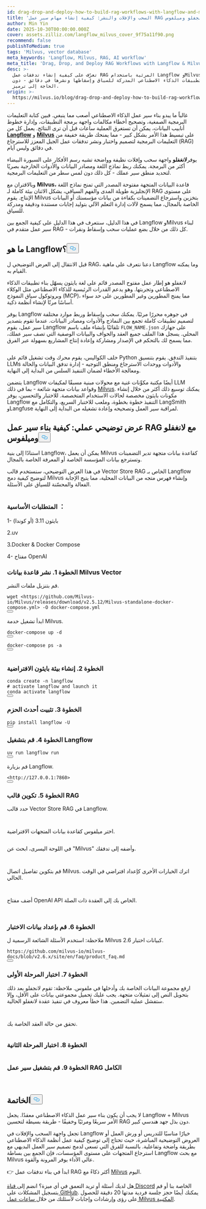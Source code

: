 ```yaml
---
id: drag-drop-and-deploy-how-to-build-rag-workflows-with-langflow-and-milvus.md
title: 'السحب والإفلات والنشر: كيفية إنشاء مهام سير عمل RAG باستخدام لانجفلو وميلفوس'
author: Min Yin
date: 2025-10-30T00:00:00.000Z
cover: assets.zilliz.com/langflow_milvus_cover_9f75a11f90.png
recommend: false
publishToMedium: true
tags: 'Milvus, vector database'
meta_keywords: 'Langflow, Milvus, RAG, AI workflow'
meta_title: 'Drag, Drop, and Deploy RAG Workflows with Langflow & Milvus'
desc: >-
  تعرّف على كيفية إنشاء تدفقات عمل RAG المرئية باستخدام Langflow وMilvus. قم
  بسحب تطبيقات الذكاء الاصطناعي المدركة للسياق وإسقاطها ونشرها في دقائق - دون
  الحاجة إلى ترميز.
origin: >-
  https://milvus.io/blog/drag-drop-and-deploy-how-to-build-rag-workflows-with-langflow-and-milvus.md
---
```

<p>غالباً ما يبدو بناء سير عمل الذكاء الاصطناعي أصعب مما ينبغي. فبين كتابة التعليمات البرمجية الصمغية، وتصحيح أخطاء مكالمات واجهة برمجة التطبيقات، وإدارة خطوط أنابيب البيانات، يمكن أن تستغرق العملية ساعات قبل أن ترى النتائج. يعمل كل من <a href="https://www.langflow.org/"><strong>Langflow</strong></a> و <a href="https://milvus.io/"><strong>Milvus</strong></a> على تبسيط هذا الأمر بشكل كبير - مما يمنحك طريقة خفيفة من التعليمات البرمجية لتصميم واختبار ونشر تدفقات عمل الجيل المعزز للاسترجاع (RAG) في دقائق وليس أيام.</p>
<p>يوفر<strong>لانغفلو</strong> واجهة سحب وإفلات نظيفة وواضحة تشبه رسم الأفكار على السبورة البيضاء أكثر من البرمجة. يمكنك ربط نماذج اللغة ومصادر البيانات والأدوات الخارجية بصريًا لتحديد منطق سير عملك - كل ذلك دون لمس سطر من التعليمات البرمجية.</p>
<p>وبالاقتران مع <strong>Milvus،</strong> قاعدة البيانات المتجهة مفتوحة المصدر التي تمنح نماذج اللغة الإنجليزية طويلة المدى والفهم السياقي، يشكل الاثنان بيئة كاملة لـ RAG على مستوى الإنتاج. يقوم Milvus بتخزين واسترجاع التضمينات بكفاءة من بيانات مؤسستك أو البيانات الخاصة بالمجال، مما يسمح لآلات إدارة التعلم الآلي بتوليد إجابات مستندة ودقيقة ومدركة للسياق.</p>
<p>في هذا الدليل، سنتعرف في هذا الدليل على كيفية الجمع بين Langflow وMilvus لبناء سير عمل متقدم في RAG - كل ذلك من خلال بضع عمليات سحب وإسقاط ونقرات.</p>
<h2 id="What-is-Langflow" class="common-anchor-header">ما هو Langflow؟<button data-href="#What-is-Langflow" class="anchor-icon" translate="no">
      <svg translate="no"
        aria-hidden="true"
        focusable="false"
        height="20"
        version="1.1"
        viewBox="0 0 16 16"
        width="16"
      >
        <path
          fill="#0092E4"
          fill-rule="evenodd"
          d="M4 9h1v1H4c-1.5 0-3-1.69-3-3.5S2.55 3 4 3h4c1.45 0 3 1.69 3 3.5 0 1.41-.91 2.72-2 3.25V8.59c.58-.45 1-1.27 1-2.09C10 5.22 8.98 4 8 4H4c-.98 0-2 1.22-2 2.5S3 9 4 9zm9-3h-1v1h1c1 0 2 1.22 2 2.5S13.98 12 13 12H9c-.98 0-2-1.22-2-2.5 0-.83.42-1.64 1-2.09V6.25c-1.09.53-2 1.84-2 3.25C6 11.31 7.55 13 9 13h4c1.45 0 3-1.69 3-3.5S14.5 6 13 6z"
        ></path>
      </svg>
    </button></h2><p>قبل الانتقال إلى العرض التوضيحي ل RAG، دعنا نتعرف على ماهية Langflow وما يمكنه القيام به.</p>
<p>لانغفلو هو إطار عمل مفتوح المصدر قائم على لغة بايثون يسهّل بناء تطبيقات الذكاء الاصطناعي وتجربتها. وهو يدعم القدرات الرئيسية للذكاء الاصطناعي مثل الوكلاء وبروتوكول سياق النموذج (MCP)، مما يمنح المطورين وغير المطورين على حد سواء أساسًا مرنًا لإنشاء أنظمة ذكية.</p>
<p>يوفر Langflow في جوهره محررًا مرئيًا. يمكنك سحب وإسقاط وربط موارد مختلفة لتصميم تطبيقات كاملة تجمع بين النماذج والأدوات ومصادر البيانات. عندما تقوم بتصدير سير عمل، يقوم Langflow تلقائيًا بإنشاء ملف باسم <code translate="no">FLOW_NAME.json</code> على جهازك المحلي. يسجل هذا الملف جميع العقد والحواف والبيانات الوصفية التي تصف سير عملك، مما يسمح لك بالتحكم في الإصدار ومشاركة وإعادة إنتاج المشاريع بسهولة عبر الفرق.</p>
<p>
  <span class="img-wrapper">
    <img translate="no" src="https://assets.zilliz.com/Langflow_s_visual_editor_cd553ad4ad.png" alt="" class="doc-image" id="" />
    <span></span>
  </span>
</p>
<p>خلف الكواليس، يقوم محرك وقت تشغيل قائم على Python بتنفيذ التدفق. يقوم بتنسيق LLMs والأدوات ووحدات الاسترجاع ومنطق التوجيه - إدارة تدفق البيانات والحالة ومعالجة الأخطاء لضمان التنفيذ السلس من البداية إلى النهاية.</p>
<p>يتضمن Langflow أيضًا مكتبة مكوِّنات غنية مع محولات مبنية مسبقًا لمكيفات LLM وقواعد بيانات متجهة شائعة - بما في ذلك <a href="https://milvus.io/">Milvus</a>. يمكنك توسيع ذلك أكثر من خلال إنشاء مكونات بايثون مخصصة لحالات الاستخدام المتخصصة. للاختبار والتحسين، يوفر Langflow التنفيذ خطوة بخطوة، وملعب للاختبار السريع، والتكامل مع LangSmith وLangfuse لمراقبة سير العمل وتصحيحه وإعادة تشغيله من البداية إلى النهاية.</p>
<h2 id="Hands-on-Demo-How-to-Build-a-RAG-Workflow-with-Langflow-and-Milvus" class="common-anchor-header">عرض توضيحي عملي: كيفية بناء سير عمل RAG مع لانغفلو وميلفوس<button data-href="#Hands-on-Demo-How-to-Build-a-RAG-Workflow-with-Langflow-and-Milvus" class="anchor-icon" translate="no">
      <svg translate="no"
        aria-hidden="true"
        focusable="false"
        height="20"
        version="1.1"
        viewBox="0 0 16 16"
        width="16"
      >
        <path
          fill="#0092E4"
          fill-rule="evenodd"
          d="M4 9h1v1H4c-1.5 0-3-1.69-3-3.5S2.55 3 4 3h4c1.45 0 3 1.69 3 3.5 0 1.41-.91 2.72-2 3.25V8.59c.58-.45 1-1.27 1-2.09C10 5.22 8.98 4 8 4H4c-.98 0-2 1.22-2 2.5S3 9 4 9zm9-3h-1v1h1c1 0 2 1.22 2 2.5S13.98 12 13 12H9c-.98 0-2-1.22-2-2.5 0-.83.42-1.64 1-2.09V6.25c-1.09.53-2 1.84-2 3.25C6 11.31 7.55 13 9 13h4c1.45 0 3-1.69 3-3.5S14.5 6 13 6z"
        ></path>
      </svg>
    </button></h2><p>استنادًا إلى بنية Langflow، يمكن أن يعمل Milvus كقاعدة بيانات متجهة تدير التضمينات وتسترجع بيانات المؤسسة الخاصة أو المعرفة الخاصة بالمجال.</p>
<p>في هذا العرض التوضيحي، سنستخدم قالب Vector Store RAG الخاص بـ Langflow لتوضيح كيفية دمج Milvus وإنشاء فهرس متجه من البيانات المحلية، مما يتيح الإجابة الفعالة والمحسّنة للسياق على الأسئلة.</p>
<p>
  <span class="img-wrapper">
    <img translate="no" src="https://assets.zilliz.com/data_processing_flow_289a9376c9.webp" alt="" class="doc-image" id="" />
    <span></span>
  </span>
</p>
<h3 id="Prerequisites" class="common-anchor-header">المتطلبات الأساسية ：</h3><p>1- بايثون 3.11 (أو كوندا)</p>
<p>2.uv</p>
<p>3.Docker &amp; Docker Compose</p>
<p>4- مفتاح OpenAI</p>
<h3 id="Step-1-Deploy-Milvus-Vector-Database" class="common-anchor-header">الخطوة 1. نشر قاعدة بيانات Milvus Vector</h3><p>قم بتنزيل ملفات النشر.</p>
<pre><code translate="no">wget &lt;https://github.com/Milvus-io/Milvus/releases/download/v2.5.12/Milvus-standalone-docker-compose.yml&gt; -O docker-compose.yml
<button class="copy-code-btn"></button></code></pre>
<p>ابدأ تشغيل خدمة Milvus.</p>
<pre><code translate="no">docker-compose up -d
<button class="copy-code-btn"></button></code></pre>
<pre><code translate="no">docker-compose ps -a
<button class="copy-code-btn"></button></code></pre>
<p>
  <span class="img-wrapper">
    <img translate="no" src="https://assets.zilliz.com/start_milvus_service_860353ed55.webp" alt="" class="doc-image" id="" />
    <span></span>
  </span>
</p>
<h3 id="Step-2-Create-a-Python-Virtual-Environment" class="common-anchor-header">الخطوة 2. إنشاء بيئة بايثون الافتراضية</h3><pre><code translate="no">conda create -n langflow
<span class="hljs-comment"># activate langflow and launch it</span>
conda activate langflow
<button class="copy-code-btn"></button></code></pre>
<h3 id="Step-3-Install-the-Latest-Packages" class="common-anchor-header">الخطوة 3. تثبيت أحدث الحزم</h3><pre><code translate="no">pip install langflow -U
<button class="copy-code-btn"></button></code></pre>
<h3 id="Step-4-Launch-Langflow" class="common-anchor-header">الخطوة 4. قم بتشغيل Langflow</h3><pre><code translate="no">uv run langflow run
<button class="copy-code-btn"></button></code></pre>
<p>قم بزيارة Langflow.</p>
<pre><code translate="no">&lt;<span class="hljs-attr">http</span>:<span class="hljs-comment">//127.0.0.1:7860&gt;</span>
<button class="copy-code-btn"></button></code></pre>
<h3 id="Step-5-Configure-the-RAG-Template" class="common-anchor-header">الخطوة 5. تكوين قالب RAG</h3><p>حدد قالب Vector Store RAG في Langflow.</p>
<p>
  <span class="img-wrapper">
    <img translate="no" src="https://assets.zilliz.com/rag1_fcb0d1c3c5.webp" alt="" class="doc-image" id="" />
    <span></span>
  </span>
</p>
<p>
  <span class="img-wrapper">
    <img translate="no" src="https://assets.zilliz.com/rag2_f750e10a41.webp" alt="" class="doc-image" id="" />
    <span></span>
  </span>
</p>
<p>اختر ميلفوس كقاعدة بيانات المتجهات الافتراضية.</p>
<p>
  <span class="img-wrapper">
    <img translate="no" src="https://assets.zilliz.com/vdb_milvus_925c6ce846.webp" alt="" class="doc-image" id="" />
    <span></span>
  </span>
</p>
<p>في اللوحة اليسرى، ابحث عن "Milvus" وأضفه إلى تدفقك.</p>
<p>
  <span class="img-wrapper">
    <img translate="no" src="https://assets.zilliz.com/add_milvus1_862d14d0d0.webp" alt="" class="doc-image" id="" />
    <span></span>
  </span>
</p>
<p>
  <span class="img-wrapper">
    <img translate="no" src="https://assets.zilliz.com/add_milvus2_4e3d6aacda.webp" alt="" class="doc-image" id="" />
    <span></span>
  </span>
</p>
<p>قم بتكوين تفاصيل اتصال Milvus. اترك الخيارات الأخرى كإعداد افتراضي في الوقت الحالي.</p>
<p>
  <span class="img-wrapper">
    <img translate="no" src="https://assets.zilliz.com/connect1_a27d3e4f43.webp" alt="" class="doc-image" id="" />
    <span></span>
  </span>
</p>
<p>
  <span class="img-wrapper">
    <img translate="no" src="https://assets.zilliz.com/connect2_d8421c1525.webp" alt="" class="doc-image" id="" />
    <span></span>
  </span>
</p>
<p>أضف مفتاح OpenAI API الخاص بك إلى العقدة ذات الصلة.</p>
<p>
  <span class="img-wrapper">
    <img translate="no" src="https://assets.zilliz.com/openai_key_7a6596868c.webp" alt="" class="doc-image" id="" />
    <span></span>
  </span>
</p>
<p>
  <span class="img-wrapper">
    <img translate="no" src="https://assets.zilliz.com/openai_key2_4753bfb4d0.webp" alt="" class="doc-image" id="" />
    <span></span>
  </span>
</p>
<h3 id="Step-6-Prepare-Test-Data" class="common-anchor-header">الخطوة 6. قم بإعداد بيانات الاختبار</h3><p>ملاحظة: استخدم الأسئلة الشائعة الرسمية ل Milvus 2.6 كبيانات اختبار.</p>
<pre><code translate="no">https://github.com/milvus-io/milvus-docs/blob/v2.6.x/site/en/faq/product_faq.md
<button class="copy-code-btn"></button></code></pre>
<h3 id="Step-7-Phase-One-Testing" class="common-anchor-header">الخطوة 7. اختبار المرحلة الأولى</h3><p>ارفع مجموعة البيانات الخاصة بك وأدخلها في ملفوس. ملاحظة: تقوم لانجفلو بعد ذلك بتحويل النص إلى تمثيلات متجهة. يجب عليك تحميل مجموعتي بيانات على الأقل، وإلا ستفشل عملية التضمين. هذا خطأ معروف في تنفيذ عقدة لانغفلو الحالية.</p>
<p>
  <span class="img-wrapper">
    <img translate="no" src="https://assets.zilliz.com/ingest_7b804d870a.webp" alt="" class="doc-image" id="" />
    <span></span>
  </span>
</p>
<p>
  <span class="img-wrapper">
    <img translate="no" src="https://assets.zilliz.com/ingest2_fc7f1e4d9a.webp" alt="" class="doc-image" id="" />
    <span></span>
  </span>
</p>
<p>تحقق من حالة العقد الخاصة بك.</p>
<p>
  <span class="img-wrapper">
    <img translate="no" src="https://assets.zilliz.com/test_48e02d48ca.webp" alt="" class="doc-image" id="" />
    <span></span>
  </span>
</p>
<h3 id="Step-8-Phase-Two-Testing" class="common-anchor-header">الخطوة 8. اختبار المرحلة الثانية</h3><p>
  <span class="img-wrapper">
    <img translate="no" src="https://assets.zilliz.com/ingest_7b804d870a.webp" alt="" class="doc-image" id="" />
    <span></span>
  </span>
</p>
<h3 id="Step-9-Run-the-Full-RAG-Workflow" class="common-anchor-header">الخطوة 9. قم بتشغيل سير عمل RAG الكامل</h3><p>
  <span class="img-wrapper">
    <img translate="no" src="https://assets.zilliz.com/full_flow1_5b4f4962f5.webp" alt="" class="doc-image" id="" />
    <span></span>
  </span>
</p>
<p>
  <span class="img-wrapper">
    <img translate="no" src="https://assets.zilliz.com/full_flow2_535c722a3d.webp" alt="" class="doc-image" id="" />
    <span></span>
  </span>
</p>
<h2 id="Conclusion" class="common-anchor-header">الخاتمة<button data-href="#Conclusion" class="anchor-icon" translate="no">
      <svg translate="no"
        aria-hidden="true"
        focusable="false"
        height="20"
        version="1.1"
        viewBox="0 0 16 16"
        width="16"
      >
        <path
          fill="#0092E4"
          fill-rule="evenodd"
          d="M4 9h1v1H4c-1.5 0-3-1.69-3-3.5S2.55 3 4 3h4c1.45 0 3 1.69 3 3.5 0 1.41-.91 2.72-2 3.25V8.59c.58-.45 1-1.27 1-2.09C10 5.22 8.98 4 8 4H4c-.98 0-2 1.22-2 2.5S3 9 4 9zm9-3h-1v1h1c1 0 2 1.22 2 2.5S13.98 12 13 12H9c-.98 0-2-1.22-2-2.5 0-.83.42-1.64 1-2.09V6.25c-1.09.53-2 1.84-2 3.25C6 11.31 7.55 13 9 13h4c1.45 0 3-1.69 3-3.5S14.5 6 13 6z"
        ></path>
      </svg>
    </button></h2><p>لا يجب أن يكون بناء سير عمل الذكاء الاصطناعي معقدًا. يجعل Langflow + Milvus الأمر سريعًا ومرئيًا وخفيفًا - طريقة بسيطة لتحسين RAG دون بذل جهد هندسي كبير.</p>
<p>تجعل واجهة السحب والإفلات في Langflow خيارًا مناسبًا للتدريس أو ورش العمل أو العروض التوضيحية المباشرة، حيث تحتاج إلى توضيح كيفية عمل أنظمة الذكاء الاصطناعي بطريقة واضحة وتفاعلية. بالنسبة للفرق التي تسعى لدمج تصميم سير العمل البديهي مع استرجاع المتجهات على مستوى المؤسسات، فإن الجمع بين بساطة Langflow مع بحث Milvus عالي الأداء يوفر المرونة والقوة.</p>
<p>👉 ابدأ في بناء تدفقات عمل RAG أكثر ذكاءً مع <a href="https://milvus.io/">Milvus</a> اليوم.</p>
<p>هل لديك أسئلة أو تريد التعمق في أي ميزة؟ انضم إلى<a href="https://discord.com/invite/8uyFbECzPX"> قناة Discord</a> الخاصة بنا أو قم بتسجيل المشكلات على<a href="https://github.com/milvus-io/milvus"> GitHub</a>. يمكنك أيضًا حجز جلسة فردية مدتها 20 دقيقة للحصول على رؤى وإرشادات وإجابات لأسئلتك من خلال<a href="https://milvus.io/blog/join-milvus-office-hours-to-get-support-from-vectordb-experts.md"> ساعات عمل Milvus المكتبية</a>.</p>
